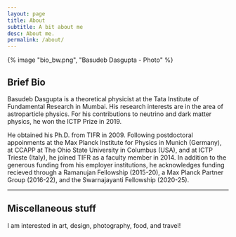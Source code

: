 ```yaml
---
layout: page
title: About
subtitle: A bit about me
desc: About me.
permalink: /about/
---
```


<div class="pretty-links">
    
{% image "bio_bw.png", "Basudeb Dasgupta - Photo" %}    
    
## Brief Bio
    
Basudeb Dasgupta is a theoretical physicist at the Tata Institute of Fundamental Research in Mumbai. His research interests are in the area of astroparticle physics. For his contributions to neutrino and dark matter physics, he won the ICTP Prize in 2019. 
    
He obtained his Ph.D. from TIFR in 2009. Following postdoctoral appoinments at the Max Planck Institute for Physics in Munich (Germany), at CCAPP at The Ohio State University in Columbus (USA), and at ICTP Trieste (Italy), he joined TIFR as a faculty member in 2014. In addition to the generous funding from his employer institutions, he acknowledges funding recieved through a Ramanujan Fellowship (2015-20), a Max Planck Partner Group (2016-22), and the Swarnajayanti Fellowship (2020-25).
  
---

## Miscellaneous stuff

I am interested in art, design, photography, food, and travel!

</div>
